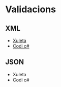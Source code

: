 # Validacions

## XML

* [Xuleta](./xuletaxml.md)
* [Codi c#](./dotnet.md)

## JSON

* Xuleta
* Codi c#